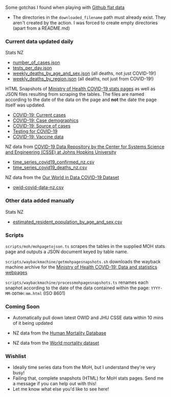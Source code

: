 Some gotchas I found when playing with [Github flat data](https://github.com/marketplace/actions/flat-data)

- The directories in the `downloaded_filename` path must already exist. They aren't created by the action. I was forced to create empty directories (apart from a README.md)

### Current data updated daily

Stats NZ

- [number_of_cases.json](/data/statsnz/number_of_cases.json)
- [tests_per_day.json](/data/statsnz/tests_per_day.json)
- [weekly_deaths_by_age_and_sex.json](/data/statsnz/weekly_deaths_by_age_and_sex.json) (all deaths, not just COVID-19!)
- [weekly_deaths_by_region.json](/data/statsnz/weekly_deaths_by_region.json) (all deaths, not just from COVID-19!)

HTML Snapshots of [Ministry of Health COVID-19 stats pages](https://www.health.govt.nz/covid-19-novel-coronavirus/covid-19-data-and-statistics) as well as JSON files resulting from scraping the tables. The files are named according to the date of the data on the page and **not** the date the page itself was updated. 
 
- [COVID-19: Current cases](/data/moh/covid-19-current-cases)
- [COVID-19: Case demographics](/data/moh/covid-19-case-demographics)
- [COVID-19: Source of cases](/data/moh/covid-19-source-cases)
- [Testing for COVID-19](/data/moh/testing-covid-19)
- [COVID-19: Vaccine data](/data/moh/covid-19-vaccine-data)

NZ data from [COVID-19 Data Repository by the Center for Systems Science and Engineering (CSSE) at Johns Hopkins University](https://github.com/CSSEGISandData/COVID-19)

- [time_series_covid19_confirmed_nz.csv](/data/jhu-csse/time_series_covid19_confirmed_nz.csv)
- [time_series_covid19_deaths_nz.csv](/data/jhu-csse/time_series_covid19_deaths_nz.csv)

NZ data from the [Our World in Data COVID-19 Dataset](https://github.com/owid/covidP19-data)

- [owid-covid-data-nz.csv](/data/owid/owid-covid-data-nz.csv)

### Other data added manually

Stats NZ

- [estimated_resident_population_by_age_and_sex.csv](/data/statsnz/estimated_resident_population_by_age_and_sex.csv)

### Scripts

`scripts/moh/mohpagetojson.ts` scrapes the tables in the supplied MOH stats page and outputs a JSON document keyed by table name. 

`scripts/waybackmachine/getmohpagesnapshots.sh` downloads the wayback machine archive for the [Ministry of Health COVID-19: Data and statistics webpages](https://www.health.govt.nz/covid-19-novel-coronavirus/covid-19-data-and-statistics)

`scripts/waybackmachine/processmohpagesnapshots.ts` renames each snaphot according to the date of the data contained within the page: `YYYY-MM-DDTHH:mm.html` (ISO 8601)

### Coming Soon

- Automatically pull down latest OWID and JHU CSSE data within 10 mins of it being updated

- NZ data from the [Human Mortality Database](https://www.mortality.org/)

- NZ data from the [World mortality dataset](https://github.com/akarlinsky/world_mortality)

### Wishlist

- Ideally time series data from the MoH, but I understand they're very busy!
- Failing that, complete snapshots (HTML) for MoH stats pages. Send me a message if you can help out with this!
- Let me know what else you'd like to see here!
